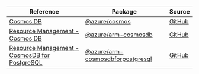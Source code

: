 | Reference | Package | Source |
|---|---|---|
|[Cosmos DB](cosmos-readme.md)|[@azure/cosmos](https://www.npmjs.com/package/@azure/cosmos)|[GitHub](https://github.com/Azure/azure-sdk-for-js/blob/main/sdk/cosmosdb/cosmos)|
|[Resource Management - Cosmos DB](arm-cosmosdb-readme.md)|[@azure/arm-cosmosdb](https://www.npmjs.com/package/@azure/arm-cosmosdb)|[GitHub](https://github.com/Azure/azure-sdk-for-js/blob/main/sdk/cosmosdb/arm-cosmosdb)|
|[Resource Management - CosmosDB for PostgreSQL](arm-cosmosdbforpostgresql-readme.md)|[@azure/arm-cosmosdbforpostgresql](https://www.npmjs.com/package/@azure/arm-cosmosdbforpostgresql)|[GitHub](https://github.com/Azure/azure-sdk-for-js/blob/main/sdk/cosmosforpostgresql/arm-cosmosdbforpostgresql)|
